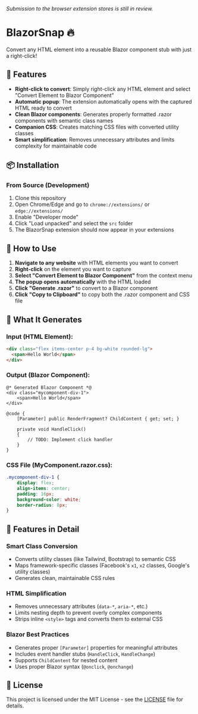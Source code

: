 _Submission to the browser extension stores is still in review._

# BlazorSnap 🔥

Convert any HTML element into a reusable Blazor component stub with just a right-click!

## 🚀 Features

- **Right-click to convert**: Simply right-click any HTML element and select "Convert Element to Blazor Component"
- **Automatic popup**: The extension automatically opens with the captured HTML ready to convert
- **Clean Blazor components**: Generates properly formatted .razor components with semantic class names
- **Companion CSS**: Creates matching CSS files with converted utility classes
- **Smart simplification**: Removes unnecessary attributes and limits complexity for maintainable code

## 📦 Installation

### From Source (Development)
1. Clone this repository
2. Open Chrome/Edge and go to `chrome://extensions/` or `edge://extensions/`
3. Enable "Developer mode"
4. Click "Load unpacked" and select the `src` folder
5. The BlazorSnap extension should now appear in your extensions

## 🎯 How to Use

1. **Navigate to any website** with HTML elements you want to convert
2. **Right-click** on the element you want to capture
3. **Select "Convert Element to Blazor Component"** from the context menu
4. **The popup opens automatically** with the HTML loaded
5. **Click "Generate .razor"** to convert to a Blazor component
6. **Click "Copy to Clipboard"** to copy both the .razor component and CSS file

## 🔧 What It Generates

### Input (HTML Element):
```html
<div class="flex items-center p-4 bg-white rounded-lg">
  <span>Hello World</span>
</div>
```

### Output (Blazor Component):
```razor
@* Generated Blazor Component *@
<div class="mycomponent-div-1">
    <span>Hello World</span>
</div>

@code {
    [Parameter] public RenderFragment? ChildContent { get; set; }
    
    private void HandleClick()
    {
        // TODO: Implement click handler
    }
}
```

### CSS File (MyComponent.razor.css):
```css
.mycomponent-div-1 {
    display: flex;
    align-items: center;
    padding: 16px;
    background-color: white;
    border-radius: 8px;
}
```
## 🎨 Features in Detail

### Smart Class Conversion
- Converts utility classes (like Tailwind, Bootstrap) to semantic CSS
- Maps framework-specific classes (Facebook's `x1`, `x2` classes, Google's utility classes)
- Generates clean, maintainable CSS rules

### HTML Simplification
- Removes unnecessary attributes (`data-*`, `aria-*`, etc.)
- Limits nesting depth to prevent overly complex components
- Strips inline `<style>` tags and converts them to external CSS

### Blazor Best Practices
- Generates proper `[Parameter]` properties for meaningful attributes
- Includes event handler stubs (`HandleClick`, `HandleChange`)
- Supports `ChildContent` for nested content
- Uses proper Blazor syntax (`@onclick`, `@onchange`)

## 📝 License

This project is licensed under the MIT License - see the [LICENSE](LICENSE) file for details.
